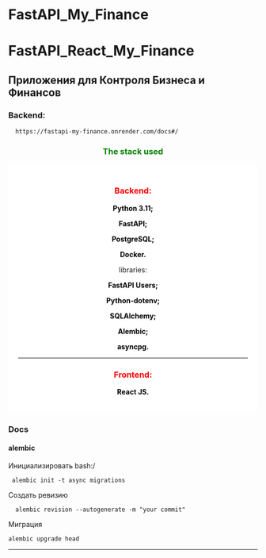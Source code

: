 # FastAPI_My_Finance

# FastAPI_React_My_Finance

## Приложения для Контроля Бизнеса и Финансов

### Backend:
   
      https://fastapi-my-finance.onrender.com/docs#/

<h3 align="center" style="color: green;">The stack used</h3>

<div align="center" style="background-color: white; padding: 20px; border-radius: 5px;">
    
<h3 align="center" style="color: red;">Backend:</h3>
   <b><p style="color: black;">Python 3.11;</p></b>
   <b><p style="color: black;">FastAPI;</p></b>
   <b><p style="color: black;">PostgreSQL;</p></b>
   <b><p style="color: black;">Docker.</p></b>
libraries:

   <b><p style="color: black;">FastAPI Users;</p></b>
   <b><p style="color: black;">Python-dotenv;</p></b>
   <b><p style="color: black;">SQLAlchemy;</p></b>
   <b><p style="color: black;">Alembic;</p></b>
   <b><p style="color: black;">asyncpg.</p></b>
   <hr>

<h3 align="center" style="color: red;">Frontend:</h3>
<b><p style="color: black;">React JS.</p></b>
</div>


### Docs

#### alembic
Инициализировать bash:/

     alembic init -t async migrations

Создать ревизию
   
      alembic revision --autogenerate -m "your commit"
 
Миграция

    alembic upgrade head

<hr>